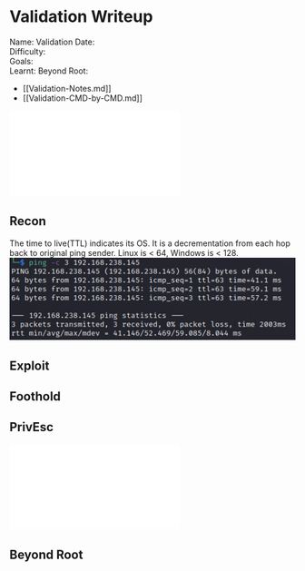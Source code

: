 # Validation Writeup

Name: Validation
Date:  
Difficulty:  
Goals:  
Learnt:
Beyond Root:

- [[Validation-Notes.md]]
- [[Validation-CMD-by-CMD.md]]


![](Validation-map.excalidraw.md)

## Recon

The time to live(TTL) indicates its OS. It is a decrementation from each hop back to original ping sender. Linux is < 64, Windows is < 128.
![ping](OS-ProvingGrounds/Apex/Screenshots/ping.png)
	
## Exploit

## Foothold

## PrivEsc

![](Validation-map.excalidraw.md)

## Beyond Root



